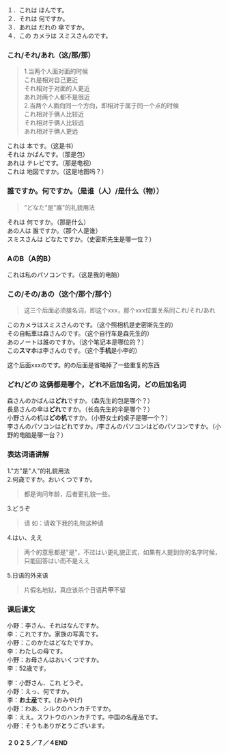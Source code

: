１．これは ほんです。  
２．それは 何ですか。  
３．あれは だれの 傘ですか。  
４．この カメラは スミスさんのです。  

### これ/それ/あれ（这/那/那）  
> 1.当两个人面对面的时候  
これ是相对自己更近  
それ相对于对面的人更近  
あれ对两个人都不是很近  
2.当两个人面向同一个方向，即相对于属于同一个点的时候  
これ相对于俩人比较近  
それ相对于俩人比较远  
あれ相对于俩人更远  

これは 本です。（这是书）  
それは かばんです。（那是包）  
あれは テレビです。（那是电视）  
これは 地図ですか。（这是地图吗？）  

### 誰ですか。何ですか。（是谁（人）/是什么（物））  
> "どなた"是"誰"的礼貌用法  

それは 何ですか。（那是什么）  
あの人は 誰ですか。（那个人是谁）  
スミスさんは どなたですか。（史密斯先生是哪一位？）  

### AのB（A的B）  

これは私のパソコンです。（这是我的电脑）  

### この/その/あの（这个/那个/那个）  
> 这三个后面必须接名词，即这个xxx，那个xxx位置关系同これ/それ/あれ  

このカメラはスミスさんのです。（这个照相机是史密斯先生的）  
その自転車は森さんのです。（这个自行车是森先生的）  
あのノートは誰のですか。（这个笔记本是哪位的？）  
この**スマホ**は李さんのです。（这个**手机**是小李的）  

这个后面xxxのです。的の后面是省略掉了一些重复的东西  

### どれ/どの 这俩都是哪个，どれ不后加名词，どの后加名词  

森さんのかばんは**どれ**ですか。（森先生的包是哪个？）  
長島さんの傘は**どれ**ですか。（长岛先生的伞是哪个？）  
小野さんの机は**どの机**ですか。（小野女士的桌子是哪一个？）  
李さんのパソコンはどれですか。/李さんのパソコンはどのパソコンですか。（小野的电脑是哪一台？）  

### 表达词语讲解  
1."方"是"人"的礼貌用法  
2.何歳ですか。おいくつですか。
> 都是询问年龄，后者更礼貌一些。  

3.どうぞ  
> 请 如：请收下我的礼物这种请

4.はい、ええ  
> 两个的意思都是"是"，不过はい更礼貌正式，如果有人提到你的名字时候，只能回答はい而不是ええ  

5.日语的外来语  
> 片假名地狱，真应该杀个日语**片甲**不留  

### 课后课文  
小野：李さん、それはなんですか。  
李：これですか。家族の写真です。  
小野：このかたはどなたですか。  
李：わたしの母です。  
小野：お母さんはおいくつですか。  
李：52歳です。  

李：小野さん、これ どうぞ。  
小野：えっ、何ですか。  
李：**お土産**です。(おみやげ)  
小野：わあ、シルクのハンカチですか。  
李：ええ。スワトウのハンカチです。中国の名産品です。  
小野：そうもありが**と**うございます。  

#### ２０２５／７／４END